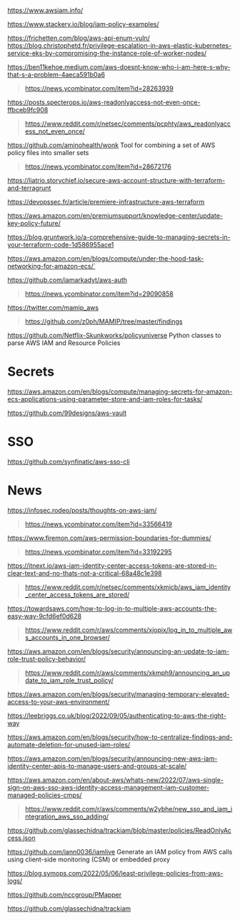 https://www.awsiam.info/

https://www.stackery.io/blog/iam-policy-examples/

https://frichetten.com/blog/aws-api-enum-vuln/
https://blog.christophetd.fr/privilege-escalation-in-aws-elastic-kubernetes-service-eks-by-compromising-the-instance-role-of-worker-nodes/

https://ben11kehoe.medium.com/aws-doesnt-know-who-i-am-here-s-why-that-s-a-problem-4aeca591b0a6
> https://news.ycombinator.com/item?id=28263939

https://posts.specterops.io/aws-readonlyaccess-not-even-once-ffbceb9fc908
> https://www.reddit.com/r/netsec/comments/pcphty/aws_readonlyaccess_not_even_once/

https://github.com/aminohealth/wonk Tool for combining a set of AWS policy files into smaller sets 
> https://news.ycombinator.com/item?id=28672176

https://liatrio.storychief.io/secure-aws-account-structure-with-terraform-and-terragrunt

https://devopssec.fr/article/premiere-infrastructure-aws-terraform

https://aws.amazon.com/en/premiumsupport/knowledge-center/update-key-policy-future/

https://blog.gruntwork.io/a-comprehensive-guide-to-managing-secrets-in-your-terraform-code-1d586955ace1

https://aws.amazon.com/en/blogs/compute/under-the-hood-task-networking-for-amazon-ecs/`

https://github.com/iamarkadyt/aws-auth
> https://news.ycombinator.com/item?id=29090858

https://twitter.com/mamip_aws
> https://github.com/z0ph/MAMIP/tree/master/findings

https://github.com/Netflix-Skunkworks/policyuniverse Python classes to parse AWS IAM and Resource Policies

# Secrets
https://aws.amazon.com/en/blogs/compute/managing-secrets-for-amazon-ecs-applications-using-parameter-store-and-iam-roles-for-tasks/

https://github.com/99designs/aws-vault

# SSO
https://github.com/synfinatic/aws-sso-cli

# News
https://infosec.rodeo/posts/thoughts-on-aws-iam/
> https://news.ycombinator.com/item?id=33566419

https://www.firemon.com/aws-permission-boundaries-for-dummies/
> https://news.ycombinator.com/item?id=33192295

https://itnext.io/aws-iam-identity-center-access-tokens-are-stored-in-clear-text-and-no-thats-not-a-critical-68a48c1e398
> https://www.reddit.com/r/netsec/comments/xkmicb/aws_iam_identity_center_access_tokens_are_stored/

https://towardsaws.com/how-to-log-in-to-multiple-aws-accounts-the-easy-way-9cfd6ef0d628
> https://www.reddit.com/r/aws/comments/xjopix/log_in_to_multiple_aws_accounts_in_one_browser/

https://aws.amazon.com/en/blogs/security/announcing-an-update-to-iam-role-trust-policy-behavior/
> https://www.reddit.com/r/aws/comments/xkmph9/announcing_an_update_to_iam_role_trust_policy/

https://aws.amazon.com/en/blogs/security/managing-temporary-elevated-access-to-your-aws-environment/

https://leebriggs.co.uk/blog/2022/09/05/authenticating-to-aws-the-right-way

https://aws.amazon.com/en/blogs/security/how-to-centralize-findings-and-automate-deletion-for-unused-iam-roles/

https://aws.amazon.com/en/blogs/security/announcing-new-aws-iam-identity-center-apis-to-manage-users-and-groups-at-scale/

https://aws.amazon.com/en/about-aws/whats-new/2022/07/aws-single-sign-on-aws-sso-aws-identity-access-management-iam-customer-managed-policies-cmps/
> https://www.reddit.com/r/aws/comments/w2ybhe/new_sso_and_iam_integration_aws_sso_adding/

https://github.com/glassechidna/trackiam/blob/master/policies/ReadOnlyAccess.json

https://github.com/iann0036/iamlive Generate an IAM policy from AWS calls using client-side monitoring (CSM) or embedded proxy

https://blog.symops.com/2022/05/06/least-privilege-policies-from-aws-logs/

https://github.com/nccgroup/PMapper

https://github.com/glassechidna/trackiam